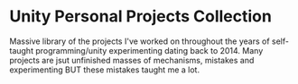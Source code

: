 # Unity Personal Projects Collection
Massive library of the projects I've worked on throughout the years of self-taught programming/unity experimenting dating back to 2014.
Many projects are jsut unfinished masses of mechanisms, mistakes and experimenting BUT these mistakes taught me a lot.
